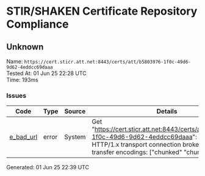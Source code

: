 # STIR/SHAKEN Certificate Repository Compliance

## Unknown

Name: `https://cert.sticr.att.net:8443/certs/att/b5803976-1f0c-49d6-9d62-4eddcc69daaa`\
Tested At: 01 Jun 25 22:28 UTC\
Time: 193ms

### Issues

| Code | Type | Source | Details |
|------|------|--------|---------|
| [e_bad_url](../../ISSUES/e_bad_url/README.md) | error | System | Get "https://cert.sticr.att.net:8443/certs/att/b5803976-1f0c-49d6-9d62-4eddcc69daaa": net/http: HTTP/1.x transport connection broken: too many transfer encodings: ["chunked" "chunked"] |

Generated: 01 Jun 25 22:39 UTC